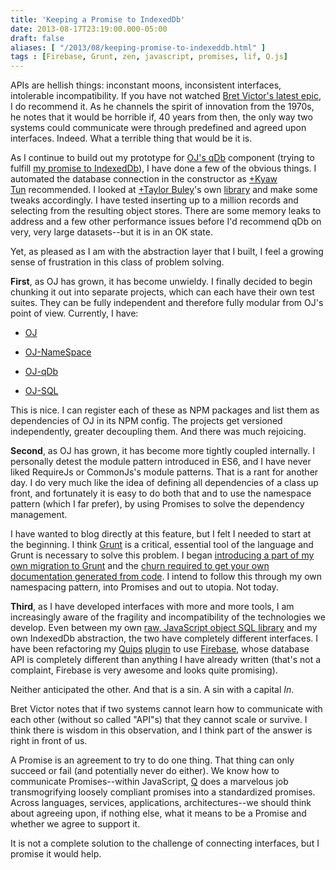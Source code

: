 ```yaml
---
title: 'Keeping a Promise to IndexedDb'
date: 2013-08-17T23:19:00.000-05:00
draft: false
aliases: [ "/2013/08/keeping-promise-to-indexeddb.html" ]
tags : [Firebase, Grunt, zen, javascript, promises, lif, Q.js]
---
```


APIs are hellish things: inconstant moons, inconsistent interfaces, intolerable incompatibility. If you have not watched [Bret Victor's latest epic](http://worrydream.com/dbx), I do recommend it. As he channels the spirit of innovation from the 1970s, he notes that it would be horrible if, 40 years from then, the only way two systems could communicate were through predefined and agreed upon interfaces. Indeed. What a terrible thing that would be it is.  
  
As I continue to build out my prototype for [OJ's qDb](https://github.com/somecallmechief/oj-qdb) component (trying to fulfill [my promise to IndexedDb](http://hiking.luddites.me/2013/06/a-promise-to-indexeddb.html)), I have done a few of the obvious things. I automated the database connection in the constructor as [+Kyaw Tun](http://plus.google.com/115052908021360451116) recommended. I looked at [+Taylor Buley](http://plus.google.com/108530078008635144092)'s own [library](https://github.com/editor/indb) and make some tweaks accordingly. I have tested inserting up to a million records and selecting from the resulting object stores. There are some memory leaks to address and a few other performance issues before I'd recommend qDb on very, very large datasets--but it is in an OK state.  
  
Yet, as pleased as I am with the abstraction layer that I built, I feel a growing sense of frustration in this class of problem solving.  
  
**First**, as OJ has grown, it has become unwieldy. I finally decided to begin chunking it out into separate projects, which can each have their own test suites. They can be fully independent and therefore fully modular from OJ's point of view. Currently, I have:  
  

*   [OJ](https://github.com/somecallmechief/oj)

*   [OJ-NameSpace](https://github.com/somecallmechief/oj-namespace)
*   [OJ-qDb](https://github.com/somecallmechief/oj-qdb)
*   [OJ-SQL](https://github.com/somecallmechief/oj-sql)

This is nice. I can register each of these as NPM packages and list them as dependencies of OJ in its NPM config. The projects get versioned independently, greater decoupling them. And there was much rejoicing.

  

**Second**, as OJ has grown, it has become more tightly coupled internally. I personally detest the module pattern introduced in ES6, and I have never liked RequireJs or CommonJs's module patterns. That is a rant for another day. I do very much like the idea of defining all dependencies of a class up front, and fortunately it is easy to do both that and to use the namespace pattern (which I far prefer), by using Promises to solve the dependency management.

  

I have wanted to blog directly at this feature, but I felt I needed to start at the beginning. I think [Grunt](http://gruntjs.com/) is a critical, essential tool of the language and Grunt is necessary to solve this problem. I began [introducing a part of my own migration to Grunt](http://hiking.luddites.me/2013/07/making-sense-of-grunt-importing.html) and the [churn required to get your own documentation generated from code](http://hiking.luddites.me/2013/07/api-documentation-considered-evil.html). I intend to follow this through my own namespacing pattern, into Promises and out to utopia. Not today.

  

**Third**, as I have developed interfaces with more and more tools, I am increasingly aware of the fragility and incompatibility of the technologies we develop. Even between my own [raw, JavaScript object SQL library](http://hiking.luddites.me/2013/03/currying-favor-with-partial-application.html) and my own IndexedDb abstraction, the two have completely different interfaces. I have been refactoring my [Quips](http://fogbugz.stackexchange.com/questions/7350/implementing-bugzilla-style-quips-using-fogbugz-plugin-architecture) [plugin](https://github.com/somecallmechief/quips) to use [Firebase](https://www.firebase.com/), whose database API is completely different than anything I have already written (that's not a complaint, Firebase is very awesome and looks quite promising).

  

Neither anticipated the other. And that is a sin. A sin with a capital _In_.

  

Bret Victor notes that if two systems cannot learn how to communicate with each other (without so called "API"s) that they cannot scale or survive. I think there is wisdom in this observation, and I think part of the answer is right in front of us.

  

A Promise is an agreement to try to do one thing. That thing can only succeed or fail (and potentially never do either). We know how to communicate Promises--within JavaScript, [Q](https://github.com/kriskowal/q) does a marvelous job transmogrifying loosely compliant promises into a standardized promises. Across languages, services, applications, architectures--we should think about agreeing upon, if nothing else, what it means to be a Promise and whether we agree to support it.

  

It is not a complete solution to the challenge of connecting interfaces, but I promise it would help.